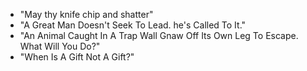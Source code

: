 
- "May thy knife chip and shatter"
- "A Great Man Doesn't Seek To Lead.  he's Called To It."
- "An Animal Caught In A Trap Wall Gnaw Off Its Own Leg To Escape.  What Will You Do?"
- "When Is A Gift Not A Gift?"

